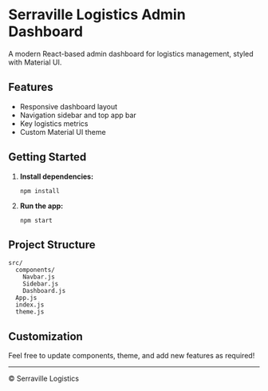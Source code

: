 # Serraville Logistics Admin Dashboard

A modern React-based admin dashboard for logistics management, styled with Material UI.

## Features

- Responsive dashboard layout
- Navigation sidebar and top app bar
- Key logistics metrics
- Custom Material UI theme

## Getting Started

1. **Install dependencies:**
   ```
   npm install
   ```

2. **Run the app:**
   ```
   npm start
   ```

## Project Structure

```
src/
  components/
    Navbar.js
    Sidebar.js
    Dashboard.js
  App.js
  index.js
  theme.js
```

## Customization

Feel free to update components, theme, and add new features as required!

---

© Serraville Logistics
